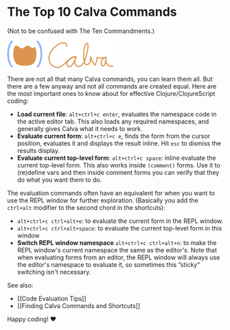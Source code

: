 # The Top 10 Calva Commands
(Not to be confused with The Ten Commandments.)

![Calva logo](https://raw.githubusercontent.com/BetterThanTomorrow/calva/master/assets/calva-64h.png)

There are not all that many Calva commands, you can learn them all. But there are a few anyway and not all commands are created equal. Here are the most important ones to know about for effective Clojure/ClojureScript coding:

* **Load current file**: `alt+ctrl+c enter`, evaluates the namespace code in the active editor tab. This also loads any required namespaces, and generally gives Calva what it needs to work.
* **Evaluate current form**:  `alt+ctrl+c e`, finds the form from the cursor position, evaluates it and displays the result inline. Hit `esc` to dismiss the results display.
* **Evaluate current top-level form**: `alt+ctrl+c space`: inline evaluate the current top-level form. This also works inside `(comment)` forms. Use it to (re)define vars and then inside comment forms you can verify that they do what you want them to do.

The evaluation commands often have an equivalent for when you want to use the REPL window for further exploration. (Basically you add the `ctrl+alt` modifier to the second chord in the shortcuts):
* `alt+ctrl+c ctrl+alt+e`: to evaluate the current form in the REPL window.
* `alt+ctrl+c ctrl+alt+space`: to evaluate the current top-level form in this window
* **Switch REPL window namespace** `alt+ctrl+c ctrl+alt+n`: to make the REPL window's current namespace the same as the editor's. Note that when evaluating forms from an editor, the REPL window will always use the editor's namespace to evaluate it, so sometimes this ”sticky” switching isn't necessary.

See also:

* [[Code Evaluation Tips]]
* [[Finding Calva Commands and Shortcuts]]

Happy coding! ❤️